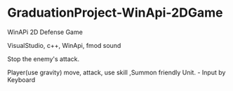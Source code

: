 # GraduationProject-WinApi-2DGame
WinAPi 2D Defense Game

VisualStudio, c++, WinApi, fmod sound


Stop the enemy's attack.


Player(use gravity)  move, attack, use skill ,Summon friendly Unit. - Input by Keyboard 
